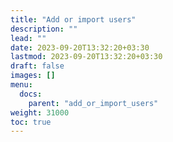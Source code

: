 ```yaml
---
title: "Add or import users"
description: ""
lead: ""
date: 2023-09-20T13:32:20+03:30
lastmod: 2023-09-20T13:32:20+03:30
draft: false
images: []
menu:
  docs:
    parent: "add_or_import_users"
weight: 31000
toc: true
---
```

